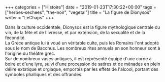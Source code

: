 +++
categories = ["Histoire"]
date = "2019-01-23T17:30:22+00:00"
tags = ["herbes-sechees", "the-noir", "vegetal"] 
title = "La figure de Dionysos"
writer = "LeChaps"
+++

Dans la culture occidentale, Dionysos est la figure mythologique centrale du vin, de la fête et de l'ivresse, et par extension, de la sexualité et de la fécondité.  
La Grèce antique lui à voué un véritable culte, puis les Romains l'ont adopté sous le nom de Bacchus. Les nombreux rites annuels en son honneur sont à l'origine du théâtre grec.  
Sur de nombreux vases antiques, il est représenté équipé d'une corne à boire et d'une lyre, suivi d'une procession de satires et de ménades en plein délire extatique et orgiaque, emportés par les effets de l'alcool, portant des symboles phalliques et des offrandes.